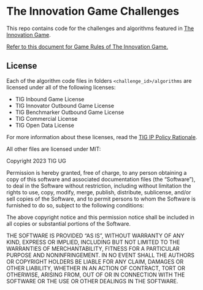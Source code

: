# The Innovation Game Challenges

This repo contains code for the challenges and algorithms featured in [The Innovation Game](https://tig.foundation/). 

[Refer to this document for Game Rules of The Innovation Game.](https://github.com/tig-foundation/docs/blob/main/TIG_Game_Rules.md)

## License

Each of the algorithm code files in folders `<challenge_id>/algorithms` are licensed under all of the following licenses:

* TIG Inbound Game License
* TIG Innovator Outbound Game License
* TIG Benchmarker Outbound Game License
* TIG Commercial License
* TIG Open Data License

For more information about these licenses, read the [TIG IP Policy Rationale](https://github.com/tig-foundation/docs/blob/main/TIG_IP_Policy.pdf).

All other files are licensed under MIT:

Copyright 2023 TIG UG

Permission is hereby granted, free of charge, to any person obtaining a copy of this software and associated documentation files (the “Software”), to deal in the Software without restriction, including without limitation the rights to use, copy, modify, merge, publish, distribute, sublicense, and/or sell copies of the Software, and to permit persons to whom the Software is furnished to do so, subject to the following conditions:

The above copyright notice and this permission notice shall be included in all copies or substantial portions of the Software.

THE SOFTWARE IS PROVIDED “AS IS”, WITHOUT WARRANTY OF ANY KIND, EXPRESS OR IMPLIED, INCLUDING BUT NOT LIMITED TO THE WARRANTIES OF MERCHANTABILITY, FITNESS FOR A PARTICULAR PURPOSE AND NONINFRINGEMENT. IN NO EVENT SHALL THE AUTHORS OR COPYRIGHT HOLDERS BE LIABLE FOR ANY CLAIM, DAMAGES OR OTHER LIABILITY, WHETHER IN AN ACTION OF CONTRACT, TORT OR OTHERWISE, ARISING FROM, OUT OF OR IN CONNECTION WITH THE SOFTWARE OR THE USE OR OTHER DEALINGS IN THE SOFTWARE.